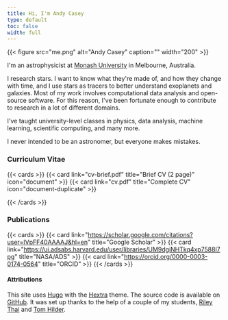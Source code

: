 ```yaml
---
title: Hi, I'm Andy Casey
type: default
toc: false
width: full
---
```

{{< figure src="me.png" alt="Andy Casey" caption="" width="200" >}}

I'm an astrophysicist at [Monash University](https://monash.edu) in Melbourne, Australia.

I research stars. I want to know what they're made of, and how they change with time, and I use stars as tracers to better understand exoplanets and galaxies. Most of my work involves computational data analysis and open-source software. For this reason, I've been fortunate enough to contribute to research in a lot of different domains. 

I've taught university-level classes in physics, data analysis, machine learning, scientific computing, and many more.

I never intended to be an astronomer, but everyone makes mistakes.

### Curriculum Vitae

{{< cards >}}
  {{< card link="cv-brief.pdf" title="Brief CV (2 page)" icon="document" >}}
  {{< card link="cv.pdf" title="Complete CV" icon="document-duplicate" >}}

{{< /cards >}}

### Publications

{{< cards >}}
    {{< card link="https://scholar.google.com/citations?user=lVpFF40AAAAJ&hl=en" title="Google Scholar" >}}
    {{< card link="https://ui.adsabs.harvard.edu/user/libraries/UM9dgiNHTkq4xp7588l7pg" title="NASA/ADS" >}}
    {{< card link="https://orcid.org/0000-0003-0174-0564" title="ORCID" >}}
{{< /cards >}}

#### Attributions

This site uses [Hugo](https://gohugo.io/) with the [Hextra](https://github.com/imfing/hextra-starter-template) theme. The source code is available on [GitHub](https://github.com/andycasey/hextra-website).
It was set up thanks to the help of a couple of my students, [Riley Thai](https://rileythai.com/) and [Tom Hilder](https://github.com/TomHilder). 

